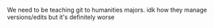 We need to be teaching git to humanities majors. idk how they manage versions/edits but it's definitely worse

